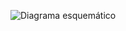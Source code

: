 ![Diagrama esquemático](https://github.com/Renzo-Chafloque/FUNBIO_Grupo2/assets/143019492/0ec06b6a-fafb-4cf6-941f-eb51ee5b6f88)

